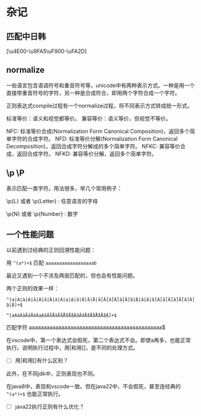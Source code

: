 # 杂记

## 匹配中日韩

[\u4E00-\u9FA5\uF900-\uFA2D]

## normalize

一些语言包含语调符号和重音符号等，unicode中有两种表示方式。一种是用一个直接带重音符号的字符，另一种是合成符合，即用两个字符合成一个字符。

正则表达式compile过程有一个normalize过程，将不同表示方式转成统一形式。

标准等价：语义和视觉都等价。
兼容等价：语义等价，但视觉不等价。

NFC: 标准等价合成(Normalization Form Canonical Composition)，返回多个简单字符的合成字符。
NFD: 标准等价分解(Normalization Form Canonical Decomposition)，返回合成字符分解成的多个简单字符。
NFKC: 兼容等价合成，返回合成字符。
NFKD: 兼容等价分解，返回多个简单字符。

## \p \P

表示匹配一类字符。用法很多，举几个常用例子：

\p{L} 或者 \p{Letter} : 任意语言的字母

\p{N} 或者 \p{Number} : 数字

## 一个性能问题

以前遇到过经典的正则回溯性能问题：

用 `^(a*)+$` 匹配 `aaaaaaaaaaaaaaaaaab`

最近又遇到一个不涉及两层匹配的，但也会有性能问题。

两个正则的效果一样：

```
^(a|A|à|À|ả|Ả|ã|Ã|á|Á|ạ|Ạ|ă|Ă|ằ|Ằ|ẳ|Ẳ|ẵ|Ẵ|ắ|Ắ|ặ|Ặ|â|Â|ầ|Ầ|ẩ|Ẩ|ẫ|Ẫ|ấ|Ấ|ậ|Ậ)+$

^[aAàÀảẢãÃáÁạẠăĂằẰẳẲẵẴắẮặẶâÂầẦẩẨẫẪấẤậẬ]+$
```

匹配字符 aaaaaaaaaaaaaaaaaaaaaaaaaaaaaaaaaaaaaaaaaaaaa$

在vscode中，第一个表达式会假死，第二个表达式不会。即使a再多，也能正常执行。说明执行过程中，用|和用[]，是不同的处理方式。

- [ ] 用|和用[]有什么区别？

此外，在不同jdk中，正则表现也不同。

在java8中，表现和vscode一致。但在java22中，不会假死，甚至连经典的 `^(a*)+$` 也能正常执行。

- [ ] java22执行正则有什么优化？